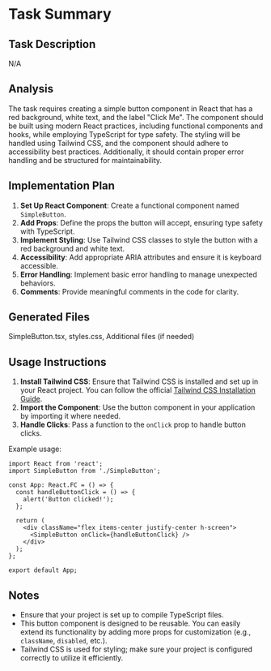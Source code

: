 # Task Summary

## Task Description
N/A

## Analysis
The task requires creating a simple button component in React that has a red background, white text, and the label "Click Me". The component should be built using modern React practices, including functional components and hooks, while employing TypeScript for type safety. The styling will be handled using Tailwind CSS, and the component should adhere to accessibility best practices. Additionally, it should contain proper error handling and be structured for maintainability.



## Implementation Plan  
1. **Set Up React Component**: Create a functional component named `SimpleButton`.
2. **Add Props**: Define the props the button will accept, ensuring type safety with TypeScript.
3. **Implement Styling**: Use Tailwind CSS classes to style the button with a red background and white text.
4. **Accessibility**: Add appropriate ARIA attributes and ensure it is keyboard accessible.
5. **Error Handling**: Implement basic error handling to manage unexpected behaviors.
6. **Comments**: Provide meaningful comments in the code for clarity.



## Generated Files
SimpleButton.tsx, styles.css, Additional files (if needed)

## Usage Instructions
1. **Install Tailwind CSS**: Ensure that Tailwind CSS is installed and set up in your React project. You can follow the official [Tailwind CSS Installation Guide](https://tailwindcss.com/docs/installation).
2. **Import the Component**: Use the button component in your application by importing it where needed.
3. **Handle Clicks**: Pass a function to the `onClick` prop to handle button clicks.

Example usage:
```tsx
import React from 'react';
import SimpleButton from './SimpleButton';

const App: React.FC = () => {
  const handleButtonClick = () => {
    alert('Button clicked!');
  };

  return (
    <div className="flex items-center justify-center h-screen">
      <SimpleButton onClick={handleButtonClick} />
    </div>
  );
};

export default App;
```



## Notes
- Ensure that your project is set up to compile TypeScript files.
- This button component is designed to be reusable. You can easily extend its functionality by adding more props for customization (e.g., `className`, `disabled`, etc.).
- Tailwind CSS is used for styling; make sure your project is configured correctly to utilize it efficiently.

